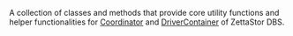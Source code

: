 A collection of classes and methods that provide core utility functions and helper functionalities for [Coordinator](https://github.com/zettastor/pengyun-coordinator) and [DriverContainer](https://github.com/zettastor/pengyun-drivercontainer) of ZettaStor DBS.
